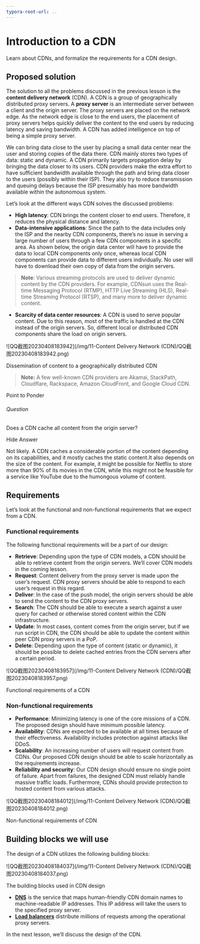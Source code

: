 ```yaml
---
typora-root-url: ..
---
```


# Introduction to a CDN

Learn about CDNs, and formalize the requirements for a CDN design.

## Proposed solution

The solution to all the problems discussed in the previous lesson is the **content delivery network** (CDN). A CDN is a group of geographically distributed proxy servers. A **proxy server** is an intermediate server between a client and the origin server. The proxy servers are placed on the network edge. As the network edge is close to the end users, the placement of proxy servers helps quickly deliver the content to the end users by reducing latency and saving bandwidth. A CDN has added intelligence on top of being a simple proxy server.

We can bring data close to the user by placing a small data center near the user and storing copies of the data there. CDN mainly stores two types of data: static and dynamic. A CDN primarily targets propagation delay by bringing the data closer to its users. CDN providers make the extra effort to have sufficient bandwidth available through the path and bring data closer to the users (possibly within their ISP). They also try to reduce transmission and queuing delays because the ISP presumably has more bandwidth available within the autonomous system.

Let’s look at the different ways CDN solves the discussed problems:

- **High latency**: CDN brings the content closer to end users. Therefore, it reduces the physical distance and latency.
- **Data-intensive applications**: Since the path to the data includes only the ISP and the nearby CDN components, there’s no issue in serving a large number of users through a few CDN components in a specific area. As shown below, the origin data center will have to provide the data to local CDN components only once, whereas local CDN components can provide data to different users individually. No user will have to download their own copy of data from the origin servers.

> **Note**: Various streaming protocols are used to deliver dynamic content by the CDN providers. For example, CDNsun uses the Real-time Messaging Protocol (RTMP), HTTP Live Streaming (HLS), Real-time Streaming Protocol (RTSP), and many more to deliver dynamic content.

- **Scarcity of data center resources**: A CDN is used to serve popular content. Due to this reason, most of the traffic is handled at the CDN instead of the origin servers. So, different local or distributed CDN components share the load on origin servers.

![QQ截图20230408183942](/img/11-Content Delivery Network (CDN)/QQ截图20230408183942.png)

Dissemination of content to a geographically distributed CDN

> **Note:** A few well-known CDN providers are Akamai, StackPath, Cloudflare, Rackspace, Amazon CloudFront, and Google Cloud CDN.

Point to Ponder

###### Question

Does a CDN cache all content from the origin server?

Hide Answer

Not likely. A CDN caches a considerable portion of the content depending on its capabilities, and it mostly caches the static content.It also depends on the size of the content. For example, it might be possible for Netflix to store more than 90% of its movies in the CDN, while this might not be feasible for a service like YouTube due to the humongous volume of content.

## Requirements

Let’s look at the functional and non-functional requirements that we expect from a CDN.

### Functional requirements

The following functional requirements will be a part of our design:

- **Retrieve**: Depending upon the type of CDN models, a CDN should be able to retrieve content from the origin servers. We’ll cover CDN models in the coming lesson.
- **Request**: Content delivery from the proxy server is made upon the user’s request. CDN proxy servers should be able to respond to each user’s request in this regard.
- **Deliver**: In the case of the push model, the origin servers should be able to send the content to the CDN proxy servers.
- **Search**: The CDN should be able to execute a search against a user query for cached or otherwise stored content within the CDN infrastructure.
- **Update**: In most cases, content comes from the origin server, but if we run script in CDN, the CDN should be able to update the content within peer CDN proxy servers in a PoP.
- **Delete**: Depending upon the type of content (static or dynamic), it should be possible to delete cached entries from the CDN servers after a certain period.

![QQ截图20230408183957](/img/11-Content Delivery Network (CDN)/QQ截图20230408183957.png)

Functional requirements of a CDN

### Non-functional requirements

- **Performance**: Minimizing latency is one of the core missions of a CDN. The proposed design should have minimum possible latency.
- **Availability**: CDNs are expected to be available at all times because of their effectiveness. Availability includes protection against attacks like DDoS.
- **Scalability**: An increasing number of users will request content from CDNs. Our proposed CDN design should be able to scale horizontally as the requirements increase.
- **Reliability and security**: Our CDN design should ensure no single point of failure. Apart from failures, the designed CDN must reliably handle massive traffic loads. Furthermore, CDNs should provide protection to hosted content from various attacks.

![QQ截图20230408184012](/img/11-Content Delivery Network (CDN)/QQ截图20230408184012.png)

Non-functional requirements of CDN

## Building blocks we will use

The design of a CDN utilizes the following building blocks:

![QQ截图20230408184037](/img/11-Content Delivery Network (CDN)/QQ截图20230408184037.png)

The building blocks used in CDN design

- **[DNS](https://www.educative.io/collection/page/10370001/4941429335392256/5728619204182016)** is the service that maps human-friendly CDN domain names to machine-readable IP addresses. This IP address will take the users to the specified proxy server.
- **[Load balancers](https://www.educative.io/collection/page/10370001/4941429335392256/4521972679049216)** distribute millions of requests among the operational proxy servers.

In the next lesson, we’ll discuss the design of the CDN.